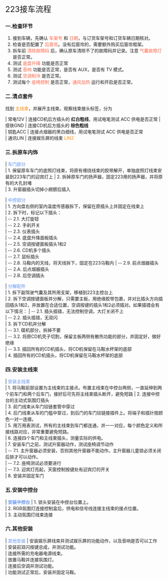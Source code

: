 <p style="font-size:25px;font-weight=bold;">223接车流程</p>

### 一.检查环节

[//]: # (<font color=#FF6347></font>)

1. 接到车辆，先确认 <font color=#FF6347>车架号</font>  和 <font color=#FF6347>日期</font>，与订货车架号和订货车辆日期核对。
2. 检查是否配置了 <font color=#FF6347>后窗帘</font>。没有后窗帘的，需要额外购买后窗帘框架。
3. 拆车前 <font color=#FF6347>清除故障码</font> 后，确认原车清除不了的故障码并记录。注意 <font color=#FF6347>气囊故障灯</font> 是否正常。
4. 测试 <font color=#FF6347>底盘升降</font> 功能是否正常
5. 测试 <font color=#FF6347>音响</font> 功能是否正常，是否有 AUX，是否有 TV 模式。
6. 测试 <font color=#FF6347>空调制冷</font> 是否正常。
7. 测试每个 <font color=#FF6347>座椅控制</font> 是否正常，<font color=#FF6347>通风加热</font> 运行和开启是否正常。

### 二.清点套件

[//]: # (<font color=#FF8C00></font>)

找到 <font color=#FF8C00>主线束</font>，并展开主线束。观察线束接头标签，分为

| 常电12V | 连接CD机后方插头的 **红白粗线**，用试电笔测试 ACC 供电是否正常 
| 搭铁GND | 连接CD机后方插头的 **棕色粗线**                  
| 钥匙ACC | 连接点烟器的黑白细线，用试电笔测试 ACC 供电是否正常    
| 通讯LIN | 连接娱乐屏的线束 <font color=#FF8C00>LIN2</font>

### 三.拆原车内饰

[//]: # (<font color=#6495ED></font>)

| <font color=#6495ED>车门部分</font>            
| 1. 保留原车车门的底照灯线束，将原有缠绕线束的胶带解开，单独底照灯线束安装到223车门的迎宾灯上
| 2. 拆掉原车门的扬声器，固定223用的扬声器，并将原有的大孔封堵               
| 3. 升窗器插头切掉小翅膀后插入                                

| <font color=#6495ED>中控部分</font>   
| 1. 方向盘右侧的室内温度传感器拆下，保留在原插头上并固定在线束上  
| 2. 拆下时，标记以下插头：                     
| -- 2.1. 大灯旋钮                  
| -- 2.2. 手刹开关                  
| -- 2.3. 仪表插头                 
| -- 2.4. 底盘升降面板插头              
| -- 2.5. 空调按键面板插头1和2           
| -- 2.6. CD机多个插头               
| -- 2.7. 鼠标插头                  
| -- 2.8. 马鞍内的天线，将天线拆下，固定在223马鞍内 
| -- 2.9. 前点烟器插头               
| -- 2.A. 后点烟器插头               
| -- 2.B. 后空调插头                  

| <font color=#6495ED>分解配件</font>                                                 
| 1. 拆下副驾驶气囊及其所用支架，移植到223主控台上                                                   
| 2. 拆下空调按键面板并分解，只需要主板，用绝缘胶带包裹，并对比插头方向插回插头1和2，并放置在合适位置，空调按键的插头1和2必须插对。如果插错会有以下情况：
| -- 2.1. 插头插错，无法控制空调，大灯关闭不上                                                  
| -- 2.2. 插头插错，无双闪                                                          
| 3. 拆下CD机并分解                                                                   
| -- 3.1. 碟机部分，拆掉不要                                                           
| -- 3.2. 将原CD机壳子切割，保留主板两侧有散热功能的部分，并固定好，做好绝缘                                  
| -- 3.3. 插回所有的CD机插头，将CD机保留在马鞍水杯架的底部                                         
| 4. 插回所有的CD机插头，将CD机保留在马鞍水杯架的底部                                                   

### 四.安装主线束

[//]: # (<font color=#6495ED></font>)

| <font color=#6495ED>安装主线束</font>                                   
| 1. 将马鞍前部设置为主线束的主接点。布置主线束在中控台两侧，一直延伸到两个前车门和两个后车门，接好后可先将主线束插头断开，避免短路 
| 2. 连接中控台的主动式氛围灯插头                                                 
| 3. 前门线束从车门铰链套管中穿过                                                 
| 4. 后门线束从车的门槛中穿过，到后门的车门铰链接插件上。将端子和插针按颜色一对一连接。                      
| 5. 用万用表测试，所有的主线束到车门都连通，并一一对应，每个颜色定义和所接线路对应，非常重要避免短路。              
| 6. 连接四个车门和主线束插头，测量实际的供电。                                          
| 7. 安装车门之前，测试升窗器动作，测试座椅调节动作                                         
| -- 7.1. 主升窗器必须安装，否则其他升窗器不能动作。主升窗器儿童锁必须关闭后排才可以动作。               
| -- 7.2. 座椅测试必须要进行                                             
| -- 7.3. 迎宾灯亮起，天窗控制按键处有迎宾灯的开关                                
| 8. 安装并固定车门                                                    

### 五.安装中控台

| <font color=#6495ED>**安装中控台**</font> 
| 1. 锁头安装在中控台位置上。                     
| 2. RGB氛围灯连接控制盒后，供电和信号线连接主线束的接点位置。  
| 3. 主动氛围灯线束连接                        

### 六.其他安装

| <font color=#6495ED>其他安装</font> 
| 安装娱乐屏线束并测试娱乐屏的功能动作，以及音响是否可以工作  
| 安装前双闪按键总成，并测试功能。              
| 连接所需的充电器电源线束。                   
| 放置马鞍并连接氛围灯。                    
| 连接后空调并测试功能。                    
| 功能测试正常后，安装并固定马鞍。               